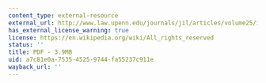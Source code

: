 ```yaml
---
content_type: external-resource
external_url: http://www.law.upenn.edu/journals/jil/articles/volume25/issue2/Gathii25U.Pa.J.Int%27lEcon.L.491%282004%29.pdf
has_external_license_warning: true
license: https://en.wikipedia.org/wiki/All_rights_reserved
status: ''
title: PDF - 3.9MB
uid: a7c81e0a-7535-4525-9744-fa55237c911e
wayback_url: ''
---
```

